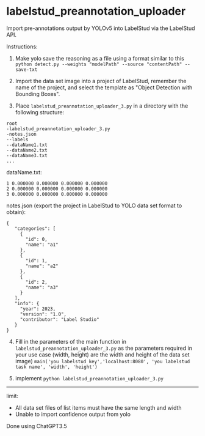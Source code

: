 # labelstud_preannotation_uploader
Import pre-annotations output by YOLOv5 into LabelStud via the LabelStud API.

Instructions:
1. Make yolo save the reasoning as a file using a format similar to this
`python detect.py --weights "modelPath" --source "contentPath" --save-txt`

2. Import the data set image into a project of LabelStud, remember the name of the project, and select the template as "Object Detection with Bounding Boxes".

3. Place `labelstud_preannotation_uploader_3.py` in a directory with the following structure:
```
root
-labelstud_preannotation_uploader_3.py
-notes.json
--labels
--dataName1.txt
--dataName2.txt
--dataName3.txt
...
```


dataName.txt:
```
1 0.000000 0.000000 0.000000 0.000000
2 0.000000 0.000000 0.000000 0.000000
3 0.000000 0.000000 0.000000 0.000000
```

notes.json (export the project in LabelStud to YOLO data set format to obtain):
```
{
   "categories": [
     {
       "id": 0,
       "name": "a1"
     },
     {
       "id": 1,
       "name": "a2"
     },
     {
       "id": 2,
       "name": "a3"
     }
   ],
   "info": {
     "year": 2023,
     "version": "1.0",
     "contributor": "Label Studio"
   }
}
```

4. Fill in the parameters of the main function in `labelstud_preannotation_uploader_3.py` as the parameters required in your use case (width, height) are the width and height of the data set image)
`main('you labelstud key','localhost:8080', 'you labelstud task name', 'width', 'height')`

5. implement `python labelstud_preannotation_uploader_3.py`

---

limit:
- All data set files of list items must have the same length and width
- Unable to import confidence output from yolo


Done using ChatGPT3.5
